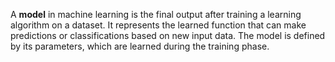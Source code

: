 A **model** in machine learning is the final output after training a learning algorithm on a dataset. It represents the learned function that can make predictions or classifications based on new input data. The model is defined by its parameters, which are learned during the training phase.